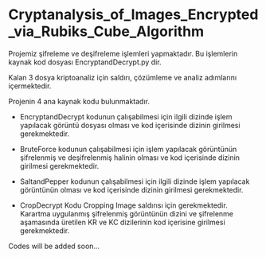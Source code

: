 # Cryptanalysis_of_Images_Encrypted_via_Rubiks_Cube_Algorithm

Projemiz şifreleme ve deşifreleme işlemleri yapmaktadır. Bu işlemlerin 
kaynak kod dosyası EncryptandDecrypt.py dir.

Kalan 3 dosya kriptoanaliz için saldırı, çözümleme ve analiz 
adımlarını içermektedir.

Projenin 4 ana kaynak kodu bulunmaktadır.

- EncryptandDecrypt kodunun çalışabilmesi için ilgili dizinde
işlem yapılacak görüntü dosyası olması ve kod içerisinde dizinin
girilmesi gerekmektedir.

- BruteForce kodunun çalışabilmesi için işlem yapılacak görüntünün 
şifrelenmiş ve deşifrelenmiş halinin olması ve kod içerisinde dizinin
girilmesi gerekmektedir.

- SaltandPepper kodunun çalışabilmesi için ilgili dizinde işlem yapılacak
görüntünün olması ve kod içerisinde dizinin girilmesi gerekmektedir.

- CropDecrypt Kodu Cropping Image saldırısı için gerekmektedir. Karartma
uygulanmış şifrelenmiş görüntünün dizini ve şifrelenme aşamasında
üretilen KR ve KC dizilerinin kod içerisine girilmesi gerekmektedir.

Codes will be added soon...
